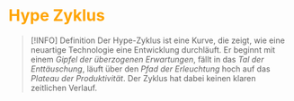 # <font color = "orange">Hype Zyklus</font>
>[!INFO] Definition
Der Hype-Zyklus ist eine Kurve, die zeigt, wie eine neuartige Technologie eine Entwicklung durchläuft.
Er beginnt mit einem *Gipfel der überzogenen Erwartungen*, fällt in das *Tal der Enttäuschung*, läuft über den *Pfad der Erleuchtung* hoch auf das *Plateau der Produktivität*. Der Zyklus hat dabei keinen klaren zeitlichen Verlauf.

